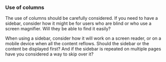 ### Use of columns

The use of columns should be carefully considered. If you need to have a sidebar, consider how it might be for users who are blind or who use a screen magnifier. Will they be able to find it easily?

When using a sidebar, consider how it will work on a screen reader, or on a mobile device when all the content reflows. Should the sidebar or the content be displayed first? And if the sidebar is repeated on multiple pages have you considered a way to skip over it?
